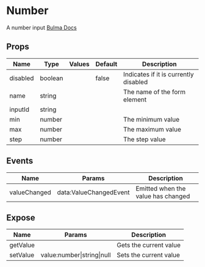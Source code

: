 # Number

A number input
[Bulma Docs](https://bulma.io/documentation/form/input/)
## Props

| Name    | Type | Values | Default | Description |
| -------- | ------- | -------- | ------- | ------- |
| disabled | boolean || false | Indicates if it is currently disabled|
| name | string ||  | The name of the form element|
| inputId | string ||  | |
| min | number ||  | The minimum value|
| max | number ||  | The maximum value|
| step | number ||  | The step value|
## Events

| Name    | Params | Description |
| ------- | ------- | ------- |
| valueChanged|data:ValueChangedEvent|Emitted when the value has changed|
## Expose

| Name    | Params | Description |
| ------- | ------- | ------- |
| getValue||Gets the current value|
| setValue|value:number\|string\|null|Sets the current value|
